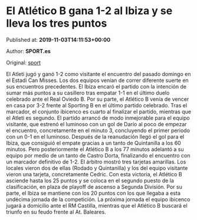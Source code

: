 
# El Atlético B gana 1-2 al Ibiza y se lleva los tres puntos

Published at: **2019-11-03T14:11:53+00:00**

Author: **SPORT.es**

Original: [sport](https://www.sport.es/es/noticias/segunda-division-b/el-atletico-b-gana-1-2-al-ibiza-y-se-lleva-los-tres-puntos-7712691)

El Atleti jugó y ganó 1-2 como visitante el encuentro del pasado domingo en el Estadi Can Misses. Los dos equipos venían de correr diferente suerte en sus encuentros precedentes. El Ibiza encaró el partido con la intención de sumar más puntos a su casillero tras empatar 1-1 en el último duelo celebrado ante el Real Oviedo B. Por su parte, el Atlético B venía de vencer en casa por 3-2 frente al Sporting B en el último partido celebrado. Tras el marcador, el conjunto ibicenco es cuarto al finalizar el partido, mientras que el Atleti es segundo.
El partido arrancó de modo inmejorable para el equipo visitante, que estrenó el luminoso con un gol de Darío al poco de empezar el encuentro, concretamente en el minuto 3, concluyendo el primer periodo con un 0-1 en el luminoso.
Después de la reanudación llegó el gol para el Ibiza, que consiguió el empate gracias a un tanto de Quintanilla a los 60 minutos. Pero posteriormente el Atlético B a los 77 minutos adelantó a su equipo por medio de un tanto de Castro Dorta, finalizando el encuentro con un marcador definitivo de 1-2.
El árbitro mostró tres tarjetas amarillas. Los locales vieron dos de ellas (Rodado y Quintanilla) y los del equipo visitante vieron una tarjeta, concretamente Cedric.
Con esta victoria, el Atlético B asciende hasta los 25 puntos y se coloca en el segundo puesto de la clasificación, en plaza de playoff de ascenso a Segunda División. Por su parte, el Ibiza se mantiene con los 20 puntos con los que llegaba a esta undécima jornada de la competición.
La próxima jornada el equipo ibicenco jugará a domicilio ante el RM Castilla, mientras que el Atlético B buscará el triunfo en su feudo frente al At. Baleares.

